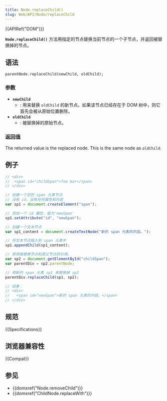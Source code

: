```yaml
---
title: Node.replaceChild()
slug: Web/API/Node/replaceChild
---
```


{{APIRef("DOM")}}

**`Node.replaceChild()`** 方法用指定的节点替换当前节点的一个子节点，并返回被替换掉的节点。

## 语法

```plain
parentNode.replaceChild(newChild, oldChild);
```

### 参数

- **`newChild`**
  - : 用来替换 `oldChild` 的新节点。如果该节点已经存在于 DOM 树中，则它首先会被从原始位置删除。
- **`oldChild`**
  - : 被替换掉的原始节点。

### 返回值

The returned value is the replaced node. This is the same node as `oldChild`.

## 例子

```js
// <div>
//  <span id="childSpan">foo bar</span>
// </div>

// 创建一个空的 span 元素节点
// 没有 id，没有任何属性和内容
var sp1 = document.createElement("span");

// 添加一个 id 属性，值为'newSpan'
sp1.setAttribute("id", "newSpan");

// 创建一个文本节点
var sp1_content = document.createTextNode("新的 span 元素的内容。");

// 将文本节点插入到 span 元素中
sp1.appendChild(sp1_content);

// 获得被替换节点和其父节点的引用。
var sp2 = document.getElementById("childSpan");
var parentDiv = sp2.parentNode;

// 用新的 span 元素 sp1 来替换掉 sp2
parentDiv.replaceChild(sp1, sp2);

// 结果：
// <div>
//   <span id="newSpan">新的 span 元素的内容。</span>
// </div>
```

## 规范

{{Specifications}}

## 浏览器兼容性

{{Compat}}

## 参见

- {{domxref("Node.removeChild")}}
- {{domxref("ChildNode.replaceWith")}}
